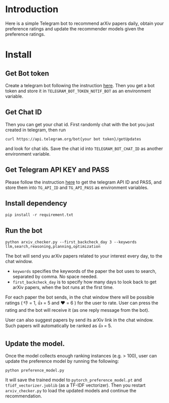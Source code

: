 # Introduction
Here is a simple Telegram bot to recommend arXiv papers daily, obtain your preference ratings and update the recommender models given the preference ratings. 

# Install
## Get Bot token
Create a telegram bot following the instruction [here](https://core.telegram.org/bots/tutorial). Then you get a bot token and store it in `TELEGRAM_BOT_TOKEN_NOTIF_BOT` as an environment variable.

## Get Chat ID
Then you can get your chat id. First randomly chat with the bot you just created in telegram, then run
```
curl https://api.telegram.org/bot{your bot token}/getUpdates
```
and look for chat ids. Save the chat id into `TELEGRAM_BOT_CHAT_ID` as another environment variable. 

## Get Telegram API KEY and PASS
Please follow the instruction [here](https://core.telegram.org/api/obtaining_api_id) to get the telegram API ID and PASS, and store them into `TG_API_ID` and `TG_API_PASS` as environment variables. 

## Install dependency  
```
pip install -r requirement.txt
```

## Run the bot
```
python arxiv_checker.py --first_backcheck_day 3 --keywords llm,search,reasoning,planning,optimization
```
The bot will send you arXiv papers related to your interest every day, to the chat window.  
+ `keywords` specifies the keywords of the paper the bot uses to search, separated by comma. No space needed. 
+ `first_backcheck_day` is to specify how many days to look back to get arXiv papers, when the bot runs at the first time. 

For each paper the bot sends, in the chat window there will be possible ratings ( :thumbsdown: = 1, :thumbsup: = 5 and :heart: = 6 ) for the user to rate. User can press the rating and the bot will receive it (as one reply message from the bot). 

User can also suggest papers by send its arXiv link in the chat window. Such papers will automatically be ranked as :thumbsup: = 5. 

## Update the model. 
Once the model collects enough ranking instances (e.g. > 100), user can update the preference model by running the following:
```
python preference_model.py
```
It will save the trained model to `pytorch_preference_model.pt` and `tfidf_vectorizer.joblib` (as a TF-IDF vectorizer). Then you restart `arxiv_checker.py` to load the updated models and continue the recommendation. 



